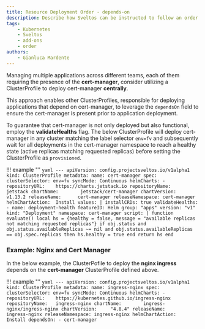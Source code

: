 ```yaml
---
title: Resource Deployment Order - depends-on
description: Describe how Sveltos can be instructed to follow an order when deploying resources
tags:
    - Kubernetes
    - Sveltos
    - add-ons
    - order
authors:
    - Gianluca Mardente
---
```


Managing multiple applications across different teams, each of them requiring the presence of the __cert-manager__, consider utilizing a ClusterProfile to deploy cert-manager **centrally**.

This approach enables other ClusterProfiles, responsible for deploying applications that depend on cert-manager, to leverage the `dependsOn` field to ensure the cert-manager is present prior to application deployment.

To guarantee that cert-manager is not only deployed but also functional, employ the __validateHealths__ flag. The below ClusterProfile will deploy cert-manager in any cluster matching the label selector `env=fv` and subsequently wait for all deployments in the cert-manager namespace to reach a healthy state (active replicas matching requested replicas) before setting the ClusterProfile as `provisioned`.

!!! example ""
    ```yaml
    ---
    apiVersion: config.projectsveltos.io/v1alpha1
    kind: ClusterProfile
    metadata:
      name: cert-manager
    spec:
      clusterSelector: env=fv
      syncMode: Continuous
      helmCharts:
      - repositoryURL:    https://charts.jetstack.io
        repositoryName:   jetstack
        chartName:        jetstack/cert-manager
        chartVersion:     v1.13.2
        releaseName:      cert-manager
        releaseNamespace: cert-manager
        helmChartAction:  Install
        values: |
          installCRDs: true
      validateHealths:
      - name: deployment-health
        featureID: Helm
        group: "apps"
        version: "v1"
        kind: "Deployment"
        namespace: cert-manager
        script: |
          function evaluate()
            local hs = {healthy = false, message = "available replicas not matching requested replicas"}
            if obj.status and obj.status.availableReplicas ~= nil and obj.status.availableReplicas == obj.spec.replicas then
              hs.healthy = true
            end
            return hs
          end
    ```

### Example: Nginx and Cert Manager

In the below example, the ClusterPofile to deploy the __nginx ingress__ depends on the __cert-manager__ ClusterProfile defined above.

!!! example ""
    ```yaml
    ---
    apiVersion: config.projectsveltos.io/v1alpha1
    kind: ClusterProfile
    metadata:
      name: ingress-nginx
    spec:
      clusterSelector: env=fv
      syncMode: Continuous
      helmCharts:
      - repositoryURL:    https://kubernetes.github.io/ingress-nginx
        repositoryName:   ingress-nginx
        chartName:        ingress-nginx/ingress-nginx
        chartVersion:     "4.8.4"
        releaseName:      ingress-nginx
        releaseNamespace: ingress-nginx
        helmChartAction:  Install
      dependsOn:
      - cert-manager
    ```
